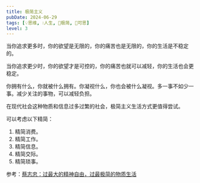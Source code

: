 ```yaml
---
title: 极简主义
pubDate: 2024-06-29
tags: [💡思维, 💧人生, 🥚极简, 🤔可思]
level: 3
---
```


当你追求更多时，你的欲望是无限的，你的痛苦也是无限的，你的生活是不稳定的。

当你追求更少时，你的欲望才是可控的，你的痛苦也就可以减轻，你的生活也会更稳定。

你拥有什么，你就被什么拥有。你凝视什么，你也会被什么凝视。多一事不如少一事。减少关注的事物，可以减轻负担。

在现代社会这种物质和信息过多过繁的社会，极简主义生活方式更值得尝试。

可以考虑以下精简：

1. 精简消费。
2. 精简工作。
3. 精简信息。
4. 精简交际。
5. 精简琐事。

参考：[蔡志忠：过最大的精神自由，过最极简的物质生活](https://www.bilibili.com/video/BV1S84y187A2/)
